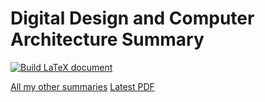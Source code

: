 # Digital Design and Computer Architecture Summary
[![Build LaTeX document](https://github.com/DannyCamenisch/digitech_summary/actions/workflows/buildLaTeX.yml/badge.svg)](https://github.com/DannyCamenisch/digitech_summary/actions/workflows/buildLaTeX.yml)

[All my other summaries](https://github.com/DannyCamenisch/eth-summaries)
[Latest PDF](https://github.com/DannyCamenisch/digitech_summary/releases/latest/download/digitech_summary.pdf)
